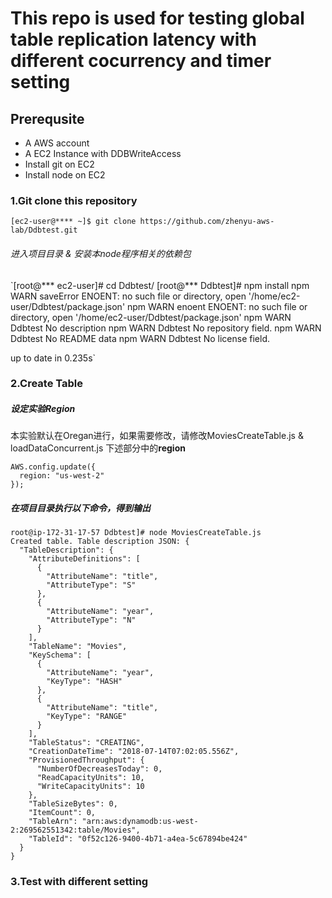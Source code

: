 This repo is used for testing global table replication latency with different cocurrency and timer setting
=========

Prerequsite 
-----

* A AWS account 
* A EC2 Instance with DDBWriteAccess 
* Install git on EC2
* Install node on EC2


### 1.Git clone this repository
`[ec2-user@**** ~]$ git clone https://github.com/zhenyu-aws-lab/Ddbtest.git`


###### 进入项目目录 & 安装本node程序相关的依赖包
`[root@*** ec2-user]# cd Ddbtest/
[root@*** Ddbtest]# npm install
npm WARN saveError ENOENT: no such file or directory, open '/home/ec2-user/Ddbtest/package.json'
npm WARN enoent ENOENT: no such file or directory, open '/home/ec2-user/Ddbtest/package.json'
npm WARN Ddbtest No description
npm WARN Ddbtest No repository field.
npm WARN Ddbtest No README data
npm WARN Ddbtest No license field.

up to date in 0.235s`

### 2.Create Table

##### 设定实验Region
本实验默认在Oregan进行，如果需要修改，请修改MoviesCreateTable.js & loadDataConcurrent.js 下述部分中的**region**
```
AWS.config.update({
  region: "us-west-2"
});
```
##### 在项目目录执行以下命令，得到输出

```
root@ip-172-31-17-57 Ddbtest]# node MoviesCreateTable.js
Created table. Table description JSON: {
  "TableDescription": {
    "AttributeDefinitions": [
      {
        "AttributeName": "title",
        "AttributeType": "S"
      },
      {
        "AttributeName": "year",
        "AttributeType": "N"
      }
    ],
    "TableName": "Movies",
    "KeySchema": [
      {
        "AttributeName": "year",
        "KeyType": "HASH"
      },
      {
        "AttributeName": "title",
        "KeyType": "RANGE"
      }
    ],
    "TableStatus": "CREATING",
    "CreationDateTime": "2018-07-14T07:02:05.556Z",
    "ProvisionedThroughput": {
      "NumberOfDecreasesToday": 0,
      "ReadCapacityUnits": 10,
      "WriteCapacityUnits": 10
    },
    "TableSizeBytes": 0,
    "ItemCount": 0,
    "TableArn": "arn:aws:dynamodb:us-west-2:269562551342:table/Movies",
    "TableId": "0f52c126-9400-4b71-a4ea-5c67894be424"
  }
}
```

### 3.Test with different setting



